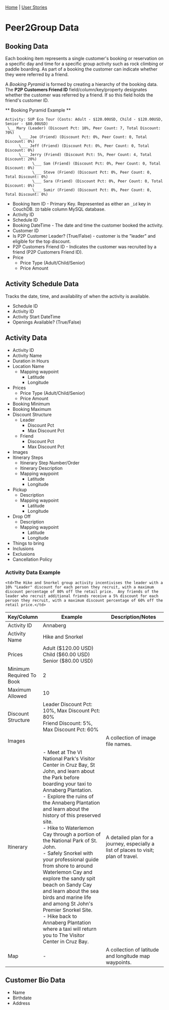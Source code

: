 [Home](/) | [User Stories](/peer2group/)

# Peer2Group Data

## Booking Data

Each booking item represents a single customer's booking or reservation on a specific day and time for a specific group activity such as rock climbing or paddle boarding.
As part of a booking the customer can indicate whether they were referred by a friend.  

A _Booking Pyramid_ is formed by creating a hierarchy of the booking data.  The **P2P Customers Friend ID** field/column/key/property designates whether the customer was referred by a friend. If so this field holds the friend's customer ID.    

** Booking Pyramid Example **

```
Activity: SUP Eco Tour (Costs: Adult - $120.00USD, Child - $120.00USD, Senior - $80.00USD)
 \__ Mary (Leader) (Discount Pct: 10%, Peer Count: 7, Total Discount: 70%)  
      \___ Joe (Friend) (Discount Pct: 0%, Peer Count: 0, Total Discount: 0%)  
      \___ Jeff (Friend) (Discount Pct: 0%, Peer Count: 0, Total Discount: 0%)  
      \___ Jerry (Friend) (Discount Pct: 5%, Peer Count: 4, Total Discount: 20%)  
            \___ Sam (Friend) (Discount Pct: 0%, Peer Count: 0, Total Discount: 0%)  
            \___ Steve (Friend) (Discount Pct: 0%, Peer Count: 0, Total Discount: 0%)  
            \___ Sara (Friend) (Discount Pct: 0%, Peer Count: 0, Total Discount: 0%)  
            \___ Sumir (Friend) (Discount Pct: 0%, Peer Count: 0, Total Discount: 0%)  
```
- Booking Item ID - Primary Key. Represented as either an `_id` key in CouchDB.  `ID` table column MySQL database.
- Activity ID
- Schedule ID
- Booking DateTime - The date and time the customer booked the activity.
- Customer ID
- Is P2P Customer Leader? (True/False) - customer is the "leader" and eligible for the top discount.
- P2P Customers Friend ID - Indicates the customer was recruited by a friend (P2P Customers Friend ID).
- Price
  - Price Type (Adult/Child/Senior)
  - Price Amount

## Activity Schedule Data

Tracks the date, time, and availability of when the activity is available.

- Schedule ID
- Activity ID
- Activity Start DateTime
- Openings Available? (True/False)

## Activity Data

- Activity ID
- Activity Name
- Duration in Hours
- Location Name
  - Mapping waypoint
    - Latitude
    - Longitude
- Prices
  - Price Type (Adult/Child/Senior)
  - Price Amount  
- Booking Minimum
- Booking Maximum
- Discount Structure
  - Leader
    - Discount Pct
    - Max Discount Pct
  - Friend  
    - Discount Pct
    - Max Discount Pct
- Images
- Itinerary Steps
  - Itinerary Step Number/Order
  - Itinerary Description
  - Mapping waypoint
    - Latitude
    - Longitude
- Pickup
  - Description
  - Mapping waypoint
    - Latitude
    - Longitude
- Drop Off
  - Description
  - Mapping waypoint
    - Latitude
    - Longitude
- Things to bring
- Inclusions
- Exclusions
- Cancellation Policy


### Activity Data Example

<table width="100%">
  <col style="width:15%">
  <col style="width:45%">
  <col style="width:40%">
  <thead>
  <tr>
    <th>Key/Column</th>
    <th>Example</th>
    <th>Description/Notes</th>
  </tr>
  </thead>
  <tr>
    <td>Activity ID</td>
    <td>Annaberg</td>
    <td></td>
  </tr>
  <tr>
    <td>Activity Name</td>
    <td>Hike and Snorkel</td>
    <td></td>
  </tr>
  <tr>
    <td>Prices</td>
    <td>Adult ($120.00 USD)<br>
    Child ($60.00 USD)<br>
    Senior ($80.00 USD)
    </td>
    <td></td>
  </tr>
  <tr>
    <td>Minimum Required To Book</td>
    <td>2</td>
    <td></td>
  </tr>
  <tr>
    <td>Maximum Allowed</td>
    <td>10</td>
    <td></td>
  </tr>
  <tr>
    <td>Discount Structure</td>
    <td>Leader Discount Pct: 10%, Max Discount Pct: 80%<br>
    Friend Discount: 5%, Max Discount Pct: 60%<br></td>

    <td>The Hike and Snorkel group activity incentivises the leader with a 10% "Leader" discount for each person they recruit, with a maximum discount percentage of 80% off the retail price.  Any friends of the leader who recruit additional friends receive a 5% discount for each person they recruit, with a maximum discount percentage of 60% off the retail price.</td>
  </tr>
  <tr>
    <td>Images</td>
    <td></td>
    <td>A collection of image file names.</td>
  </tr>
  <tr>
    <td>Itinerary</td>
    <td>
    -  Meet at The VI National Park's Visitor Center in Cruz Bay, St John, and learn about the Park before boarding your taxi to Annaberg Plantation.<br>
    - Explore the ruins of the Annaberg Plantation and learn about the history of this preserved site.<br>
    - Hike to Waterlemon Cay through a portion of the National Park of St. John.<br>
- Safely Snorkel with your professional guide from shore to around Waterlemon Cay and explore the sandy spit beach on Sandy Cay and learn about the sea birds and marine life and among St John's Premier Snorkel Site.<br>
- Hike back to Annaberg Plantation where a taxi will return you to The Visitor Center in Cruz Bay.</td>
    <td>A detailed plan for a journey, especially a list of places to visit; plan of travel.</td>
  </tr>
  <tr>
    <td>Map</td>
    <td>- </td>
    <td>A collection of latitude and longitude map waypoints.</td>
  </tr>
</table>

## Customer Bio Data

- Name
- Birthdate
- Address
